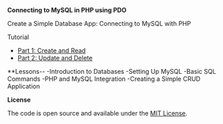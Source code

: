 **Connecting to MySQL in PHP using PDO**

Create a Simple Database App: Connecting to MySQL with PHP

Tutorial

- [Part 1: Create and Read](https://www.taniarascia.com/create-a-simple-database-app-connecting-to-mysql-with-php/)
- [Part 2: Update and Delete](https://www.taniarascia.com/create-a-simple-crud-database-app-php-update-delete/)


**Lessons--
-Introduction to Databases
-Setting Up MySQL
-Basic SQL Commands
-PHP and MySQL Integration
-Creating a Simple CRUD Application
   
    
**License**

The code is open source and available under the [MIT License](LICENSE).


